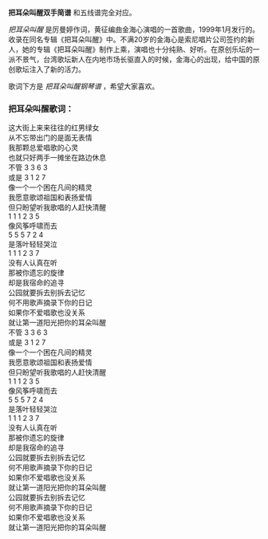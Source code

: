 

**把耳朵叫醒双手简谱** 和五线谱完全对应。

_把耳朵叫醒_
是厉曼婷作词，黄征编曲金海心演唱的一首歌曲，1999年1月发行的。收录在同名专辑《把耳朵叫醒》中。不满20岁的金海心是索尼唱片公司签约的新人，她的专辑《把耳朵叫醒》制作上乘，演唱也十分纯熟、好听。在原创乐坛的一派不景气，台湾歌坛新人在内地市场长驱直入的时候，金海心的出现，给中国的原创歌坛注入了新的活力。

歌词下方是 _把耳朵叫醒钢琴谱_ ，希望大家喜欢。

### 把耳朵叫醒歌词：

这大街上来来往往的红男绿女  
从不忘带出门的是面无表情  
我那颗总爱唱歌的心灵  
也就只好两手一摊坐在路边休息  
不管 3 3 6 3  
或是 3 1 2 7  
像一个一个困在凡间的精灵  
我愿意歌颂祖国和表扬爱情  
但只盼望听我歌唱的人赶快清醒  
1 1 1 2 3 5  
像风筝呼啸而去  
5 5 5 7 2 4  
是落叶轻轻哭泣  
1 1 1 2 3 7  
没有人认真在听  
那被你遗忘的旋律  
却是我宿命的追寻  
公园就要拆去别拆去记忆  
何不用歌声摘录下你的日记  
如果你不爱唱歌也没关系  
就让第一道阳光把你的耳朵叫醒  
不管 3 3 6 3  
或是 3 1 2 7  
像一个一个困在凡间的精灵  
我愿意歌颂祖国和表扬爱情  
但只盼望听我歌唱的人赶快清醒  
1 1 1 2 3 5  
像风筝呼啸而去  
5 5 5 7 2 4  
是落叶轻轻哭泣  
1 1 1 2 3 7  
没有人认真在听  
那被你遗忘的旋律  
却是我宿命的追寻  
公园就要拆去别拆去记忆  
何不用歌声摘录下你的日记  
如果你不爱唱歌也没关系  
就让第一道阳光把你的耳朵叫醒  
公园就要拆去别拆去记忆  
何不用歌声摘录下你的日记  
如果你不爱唱歌也没关系  
就让第一道阳光把你的耳朵叫醒

